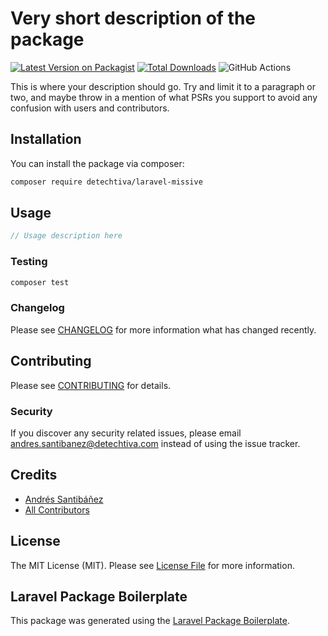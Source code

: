 # Very short description of the package

[![Latest Version on Packagist](https://img.shields.io/packagist/v/detechtiva/laravel-missive.svg?style=flat-square)](https://packagist.org/packages/detechtiva/laravel-missive)
[![Total Downloads](https://img.shields.io/packagist/dt/detechtiva/laravel-missive.svg?style=flat-square)](https://packagist.org/packages/detechtiva/laravel-missive)
![GitHub Actions](https://github.com/detechtiva/laravel-missive/actions/workflows/main.yml/badge.svg)

This is where your description should go. Try and limit it to a paragraph or two, and maybe throw in a mention of what PSRs you support to avoid any confusion with users and contributors.

## Installation

You can install the package via composer:

```bash
composer require detechtiva/laravel-missive
```

## Usage

```php
// Usage description here
```

### Testing

```bash
composer test
```

### Changelog

Please see [CHANGELOG](CHANGELOG.md) for more information what has changed recently.

## Contributing

Please see [CONTRIBUTING](CONTRIBUTING.md) for details.

### Security

If you discover any security related issues, please email andres.santibanez@detechtiva.com instead of using the issue tracker.

## Credits

-   [Andrés Santibáñez](https://github.com/detechtiva)
-   [All Contributors](../../contributors)

## License

The MIT License (MIT). Please see [License File](LICENSE.md) for more information.

## Laravel Package Boilerplate

This package was generated using the [Laravel Package Boilerplate](https://laravelpackageboilerplate.com).
